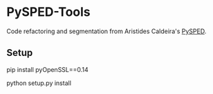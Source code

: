 PySPED-Tools
============

Code refactoring and segmentation from Aristides Caldeira's [PySPED](https://github.com/aricaldeira/PySPED).

Setup
-----

pip install pyOpenSSL==0.14

python setup.py install
